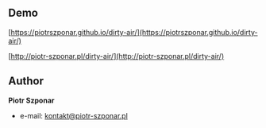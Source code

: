 ## Demo

[https://piotrszponar.github.io/dirty-air/](https://piotrszponar.github.io/dirty-air/)

[http://piotr-szponar.pl/dirty-air/](http://piotr-szponar.pl/dirty-air/)

## Author

**Piotr Szponar**

- e-mail: kontakt@piotr-szponar.pl
